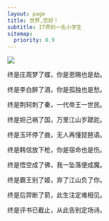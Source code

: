 ```yaml
---
layout: page
title: 世界,您好！
subtitle: IT界的一名小学生
sitemap:
  priority: 0.9
---
```


<img src="{{ '/assets/img/pudhina.jpg' | prepend: site.baseurl }}" id="about-img">

<div id="describe-text">
	<p>终是庄周梦了蝶，你是恩赐也是劫。</P>
	<p>终是李白醉了酒，你是孤独也是愁。</P>
	<p>终是荆轲刺了秦，一代帝王一世民。</P>
	<p>终是妲己祸了国，万里江山岁蹉跎。</P>
	<p>终是玉环停了曲，无人再懂琵琶语。</P>
	<p>终是韩信放下枪，你是宿命也是伤。</P>
	<p>终是悟空成了佛，我一坠落便成魔。</P>
	<p>终是霸王别了姬，弃了江山负了你。</P>
	<p>终是后羿断了箭，此生注定难相见。</P>
	<p>终是评书已截止，从此告别定场诗。</p>
	<!--<p>Fork and use the theme from the <strong> <a href="https://github.com/knhash/Pudhina"> repository</a> </strong></p>-->
</div>